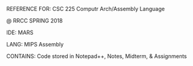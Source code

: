REFERENCE FOR: CSC 225 Computr Arch/Assembly Language

  @ RRCC SPRING 2018

  IDE: MARS

  LANG: MIPS Assembly 
  
  CONTAINS: Code stored in Notepad++, Notes, Midterm, & Assignments
